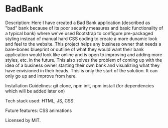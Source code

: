 # BadBank

Description:
Here I have created a Bad Bank application (described as "bad" bank because of its poor security measures and basic functionality of a typical bank) where we've used Bootstrap to configure pre-packaged styling instead of manual hard CSS coding to create a more dunamic look and feel to the website. This project helps any business owner that needs a bare-bones blueprint or outline of what they would want their bank application would look like online and is open to improving and adding more styles, etc. in the future. This also solves the problem of coming up with the idea of a business owner starting their own bank and visualizing what they have envisioned in their heads. This is only the start of the solution. It can only go up and improve from here. 

Installation Guidelines:
git clone, npm init, npm install (for dependencies which will be added later on)

Tech stack used:
HTML, JS, CSS

Future features:
CSS animations

Licensed by MIT.
